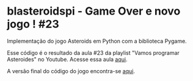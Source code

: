 # blasteroidspi - Game Over e novo jogo ! #23
Implementação do jogo Asteroids em Python com a biblioteca Pygame.

Esse código é o resultado da aula #23 da playlist "Vamos programar Asteroides" no Youtube. Acesse essa aula [aqui](https://youtu.be/dpwri_xQIso).

A versão final do código do jogo encontra-se [aqui](https://github.com/camargo-advanced/blasteroidspi).
